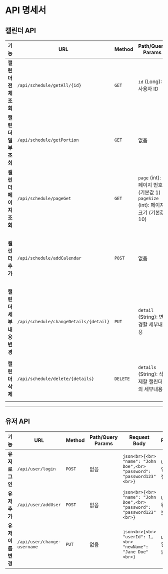 # **API 명세서**

## **캘린더 API**

| **기능**                  | **URL**                      | **Method** | **Path/Query Params**                                                                                  | **Request Body**                                                                                                                                           | **Response**                         | **예외**                                 |
|---------------------------|------------------------------|------------|-------------------------------------------------------------------------------------------------------|------------------------------------------------------------------------------------------------------------------------------------------------------------|---------------------------------------|-----------------------------------------|
| **캘린더 전체 조회**       | `/api/schedule/getAll/{id}` | `GET`      | `id` (Long): 사용자 ID<br>                                             | 없음                                                                                                                                                       | `List<Calendar>`: 캘린더 리스트       | `ClassNotFoundException`, `SQLException`|
| **캘린더 일부 조회**       | `/api/schedule/getPortion`  | `GET`      | 없음                                                                                                  | ```json<br>{<br>  "id": 1,<br>  "name": "John Doe",<br>  "password": "password123"<br>}```                                                                  | `Calendar`: 특정 캘린더 정보          | `ClassNotFoundException`, `SQLException`|
| **캘린더 페이지 조회**     | `/api/schedule/pageGet`     | `GET`      | `page` (int): 페이지 번호 (기본값 1)<br>`pageSize` (int): 페이지 크기 (기본값 10)                      | 없음                                                                                                                                                       | `List<Calendar>`: 페이지별 캘린더     | `ClassNotFoundException`, `SQLException`|
| **캘린더 추가**            | `/api/schedule/addCalendar` | `POST`     | 없음                                                                                                  | ```json<br>{<br>  "userId": 1,<br>  "calendar": {<br>    "date": "2023-12-01",<br>    "details": "Meeting"<br>  }<br>}```                                   | 없음                                 | `ClassNotFoundException`, `SQLException`|
| **캘린더 세부내용 변경**    | `/api/schedule/changeDetails/{detail}` | `PUT`      | `detail` (String): 변경할 세부내용                                                                    | ```json<br>{<br>  "userId": 1,<br>  "calendar": {<br>    "id": 1,<br>    "details": "Updated details"<br>  }<br>}```                                        | `Calendar`: 변경된 캘린더 정보         | `ClassNotFoundException`, `SQLException`|
| **캘린더 삭제**            | `/api/schedule/delete/{details}` | `DELETE`   | `details` (String): 삭제할 캘린더의 세부내용                                                          | 헤더: `name` (String): 사용자 이름<br>`password` (String): 사용자 비밀번호                                                                                   | 없음                                 | `ClassNotFoundException`, `SQLException`|

---

## **유저 API**

| **기능**                  | **URL**                     | **Method** | **Path/Query Params** | **Request Body**                                                                                                                                           | **Response**                         | **예외**                                 |
|---------------------------|-----------------------------|------------|-----------------------|------------------------------------------------------------------------------------------------------------------------------------------------------------|---------------------------------------|-----------------------------------------|
| **유저 로그인**            | `/api/user/login`           | `POST`     | 없음                  | ```json<br>{<br>  "name": "John Doe",<br>  "password": "password123"<br>}```                                                                               | `User`: 로그인된 유저 정보            | `ClassNotFoundException`, `SQLException`|
| **유저 추가**              | `/api/user/addUser`         | `POST`     | 없음                  | ```json<br>{<br>  "name": "John Doe",<br>  "password": "password123"<br>}```                                                                               | `User`: 추가된 유저 정보              | `ClassNotFoundException`, `SQLException`|
| **유저 이름 변경**         | `/api/user/change-username` | `PUT`      | 없음                  | ```json<br>{<br>  "userId": 1,<br>  "newName": "Jane Doe"<br>}```                                                                                           | `User`: 변경된 유저 정보              | `ClassNotFoundException`, `SQLException`|
